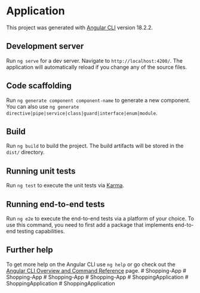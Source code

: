 # Application

This project was generated with [Angular CLI](https://github.com/angular/angular-cli) version 18.2.2.

## Development server

Run `ng serve` for a dev server. Navigate to `http://localhost:4200/`. The application will automatically reload if you change any of the source files.

## Code scaffolding

Run `ng generate component component-name` to generate a new component. You can also use `ng generate directive|pipe|service|class|guard|interface|enum|module`.

## Build

Run `ng build` to build the project. The build artifacts will be stored in the `dist/` directory.

## Running unit tests

Run `ng test` to execute the unit tests via [Karma](https://karma-runner.github.io).

## Running end-to-end tests

Run `ng e2e` to execute the end-to-end tests via a platform of your choice. To use this command, you need to first add a package that implements end-to-end testing capabilities.

## Further help

To get more help on the Angular CLI use `ng help` or go check out the [Angular CLI Overview and Command Reference](https://angular.dev/tools/cli) page.
#   S h o p p i n g - A p p  
 #   S h o p p i n g - A p p  
 #   S h o p p i n g - A p p  
 #   S h o p p i n g - A p p  
 #   S h o p p i n g A p p l i c a t i o n  
 #   S h o p p i n g A p p l i c a t i o n  
 #   S h o p p i n g A p p l i c a t i o n  
 
